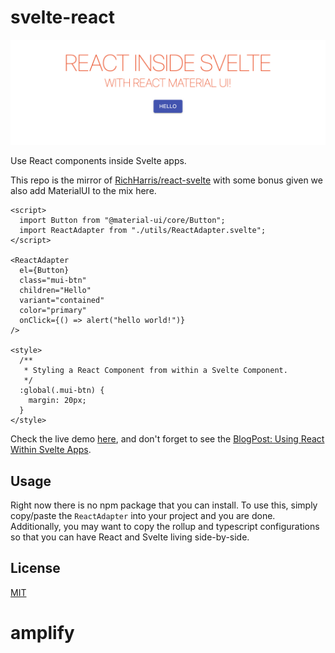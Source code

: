 # svelte-react

![svelte-react](docs/svelte.png)

Use React components inside Svelte apps.

This repo is the mirror of [RichHarris/react-svelte](https://github.com/Rich-Harris/react-svelte/blob/master/README.md) with some bonus given we also add MaterialUI to the mix here.

```svelte
<script>
  import Button from "@material-ui/core/Button";
  import ReactAdapter from "./utils/ReactAdapter.svelte";
</script>

<ReactAdapter
  el={Button}
  class="mui-btn"
  children="Hello"
  variant="contained"
  color="primary"
  onClick={() => alert("hello world!")}
/>

<style>
  /**
   * Styling a React Component from within a Svelte Component.
   */
  :global(.mui-btn) {
    margin: 20px;
  }
</style>
```

Check the live demo [here](https://svelte-react.surge.sh), and don't forget to see the [BlogPost: Using React Within Svelte Apps](https://jpepinho.medium.com/using-react-within-your-svelte-applications-3b1f2a75aefc).


## Usage

Right now there is no npm package that you can install.
To use this, simply copy/paste the `ReactAdapter` into your project and you are done.
Additionally, you may want to copy the rollup and typescript configurations so that you can have React and Svelte living side-by-side.

## License

[MIT](LICENSE)
# amplify
